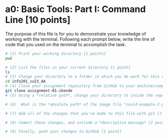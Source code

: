 # a0: Basic Tools: Part I: Command Line [10 points]

The purpose of this file is for you to demonstrate your knowledge of working with the terminal. Following each prompt below, write the line of code that you used on the terminal to accomplish the task.

```bash
# (1) Print your working directory [1 points]
pwd

# (2) List the files in your current directory [1 point]
ls 
# (3) Change your directory to a folder in which you do work for this class (if you haven't created such a folder, please do so now — perhaps titled "INFO201") [1 point]
cd info201_su23_AA
# (4) Clone your assignment repository from GitHub to your machine/computer [1 point]
git clone assignment-01-ihende
# (5) Using a *relative path*, change your directory to inside the repository you just cloned [1 point]

# (6)  What is the *absolute path* of the image file "covid-example-2.png"? (You can answer the absolute path on your own computer, or the absolute path only within the GitHub repository) [1 points]

# (7) Add all of the changes that you've made to this file with git [1 point]

# (8) Commit these changes, and include a *descriptive message* [2 points]

# (9) Finally, push your changes to GitHub [1 point]

```
